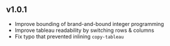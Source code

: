 ## v1.0.1
* Improve bounding of brand-and-bound integer programming
* Improve tableau readability by switching rows & columns
* Fix typo that prevented inlining `copy-tableau`
